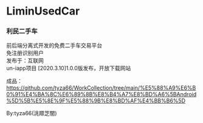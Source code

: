 # LiminUsedCar
### 利民二手车
前后端分离式开发的免费二手车交易平台  
免注册识别用户  
发布于：互联网  
un-iapp项目
[2020.3.10]1.0.0版发布，开放下载网站  

成品：https://github.com/tyza66/WorkCollection/tree/main/%E5%88%A9%E6%B0%91%E4%BA%8C%E6%89%8B%E8%B4%A7%E8%BD%A6%5BAndroid%5D%5B%E5%8E%9F%E5%88%9B%E8%BD%AF%E4%BB%B6%5D

By:tyza66(洮羱芝闇)
